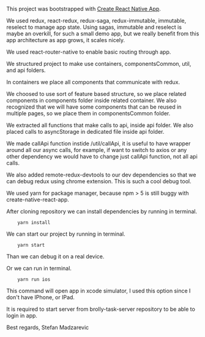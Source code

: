This project was bootstrapped with [Create React Native App](https://github.com/react-community/create-react-native-app).

We used redux, react-redux, redux-saga, redux-immutable, immutable, reselect to manage app state.
Using sagas, immutable and reselect is maybe an overkill, for such a small demo app, but we really benefit from this app architecture as app grows, it scales nicely.

We used react-router-native to enable basic routing through app.

We structured project to make use containers, componentsCommon, util, and api folders.

In containers we place all components that communicate with redux.

We choosed to use sort of feature based structure, so we place related components in components folder inside related container.
We also recognized that we will have some components that can be reused in multiple pages, so we place them in componentsCommon folder.

We extracted all functions that make calls to api, inside api folder.
We also placed calls to asyncStorage in dedicated file inside api folder.

We made callApi function instide /util/callApi, it is useful to have wrapper around all our async calls,
for example, if want to switch to axios or any other dependency we would have to change just callApi function, not all api calls.

We also added remote-redux-devtools to our dev dependencies so that we can debug redux using chrome extension.
This is such a cool debug tool.

We used yarn for package manager, because npm > 5 is still buggy with create-native-react-app.

After cloning repository we can install dependencies by running in terminal.
```terminal
    yarn install
```

We can start our project by running in terminal.
```terminal
    yarn start
```
Than we can debug it on a real device.

Or we can run in terminal.
```terminal
    yarn run ios
```
This command will open app in xcode simulator, I used this option since I don't have IPhone, or IPad.

It is required to start server from brolly-task-server repository to be able to login in app.


Best regards,
Stefan Madzarevic